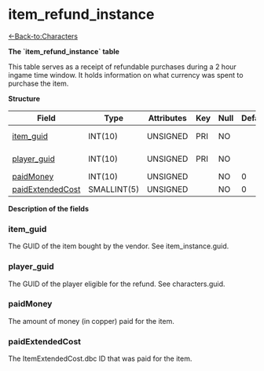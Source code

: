 # item\_refund\_instance

[<-Back-to:Characters](database-characters.md)

**The \`item\_refund\_instance\` table**

This table serves as a receipt of refundable purchases during a 2 hour ingame time window. It holds information on what currency was spent to purchase the item.

**Structure**

| Field                 | Type        | Attributes | Key | Null | Default | Extra  | Comment     |
|-----------------------|-------------|------------|-----|------|---------|--------|-------------|
| [item_guid][1]        | INT(10)     | UNSIGNED   | PRI | NO   |         | Unique | Item GUID   |
| [player_guid][2]      | INT(10)     | UNSIGNED   | PRI | NO   |         |        | Player GUID |
| [paidMoney][3]        | INT(10)     | UNSIGNED   |     | NO   | 0       |        |             |
| [paidExtendedCost][4] | SMALLINT(5) | UNSIGNED   |     | NO   | 0       |        |             |

[1]: #item_guid
[2]: #player_guid
[3]: #paidmoney
[4]: #paidextendedcost

**Description of the fields**

### item\_guid

The GUID of the item bought by the vendor. See item\_instance.guid.

### player\_guid

The GUID of the player eligible for the refund. See characters.guid.

### paidMoney

The amount of money (in copper) paid for the item.

### paidExtendedCost

The ItemExtendedCost.dbc ID that was paid for the item.
